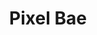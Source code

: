 ---
title: "Pixel Bae"
layout: full-mixed-external
thumbnails:
    - url: "https://do9h9xpl264c0.cloudfront.net/objects/a914e604a319c65826f070fffa99f02fe821528a1a9d4551ff2d14fbed9ca74f"
    - url: "https://do9h9xpl264c0.cloudfront.net/objects/4193f1603a7b4c316f28f295c6cc79e96dd02a50b7f8447bf272b841a8214234"
    - url: "https://do9h9xpl264c0.cloudfront.net/objects/c94e3ec710038e6279c66a06d9d276c5d394bff6604087b84f7c273cb7eb689f"
    - url: "https://do9h9xpl264c0.cloudfront.net/objects/b3be6667f02818432237e3d227ac1df1008bacc2ba606cec02a7a314fa59ea90"
    - url: "https://do9h9xpl264c0.cloudfront.net/objects/fe3d4e4e5c6dfd09fa77b79c6eedac4499055f63a3984712c996ac1a72015b4c"
    - url: "https://do9h9xpl264c0.cloudfront.net/objects/78267afefb11a1aef277a7bfe4b33b9931ce2687461b023d089ea3d24e852fa6"
    - url: "https://do9h9xpl264c0.cloudfront.net/objects/e43d21c8647f236e3b35fd480439853c240f2dd20a68cceaa0c7a51a5270deba"
    - url: "https://do9h9xpl264c0.cloudfront.net/objects/c9267641d0658b738c61f4f8177b44f46d0a413d221d5400e534757aca14f6a4"
    - url: "https://do9h9xpl264c0.cloudfront.net/objects/a278c7863fd23dc4f4426a925913020e586591d7b6d3a63c0227d861f7846629"
    - url: "https://do9h9xpl264c0.cloudfront.net/objects/8db43440cb08761ef7f7b3cc70a22e258f7fd51e4dde4358ef4a34afe9289f1c"
    - url: "https://do9h9xpl264c0.cloudfront.net/objects/24f195d7147d4609c034193365f0eae6888a080957beddb73a5ae7e5ede56505"

media:
    - url: "https://do9h9xpl264c0.cloudfront.net/objects/a914e604a319c65826f070fffa99f02fe821528a1a9d4551ff2d14fbed9ca74f"
    - url: "https://do9h9xpl264c0.cloudfront.net/objects/4193f1603a7b4c316f28f295c6cc79e96dd02a50b7f8447bf272b841a8214234"
    - url: "https://do9h9xpl264c0.cloudfront.net/objects/c94e3ec710038e6279c66a06d9d276c5d394bff6604087b84f7c273cb7eb689f"
    - url: "https://do9h9xpl264c0.cloudfront.net/objects/b3be6667f02818432237e3d227ac1df1008bacc2ba606cec02a7a314fa59ea90"
    - url: "https://do9h9xpl264c0.cloudfront.net/objects/fe3d4e4e5c6dfd09fa77b79c6eedac4499055f63a3984712c996ac1a72015b4c"
    - url: "https://do9h9xpl264c0.cloudfront.net/objects/78267afefb11a1aef277a7bfe4b33b9931ce2687461b023d089ea3d24e852fa6"
    - url: "https://do9h9xpl264c0.cloudfront.net/objects/e43d21c8647f236e3b35fd480439853c240f2dd20a68cceaa0c7a51a5270deba"
    - url: "https://do9h9xpl264c0.cloudfront.net/objects/c9267641d0658b738c61f4f8177b44f46d0a413d221d5400e534757aca14f6a4"
    - url: "https://do9h9xpl264c0.cloudfront.net/objects/a278c7863fd23dc4f4426a925913020e586591d7b6d3a63c0227d861f7846629"
    - url: "https://do9h9xpl264c0.cloudfront.net/objects/8db43440cb08761ef7f7b3cc70a22e258f7fd51e4dde4358ef4a34afe9289f1c"
    - url: "https://do9h9xpl264c0.cloudfront.net/objects/24f195d7147d4609c034193365f0eae6888a080957beddb73a5ae7e5ede56505"
---